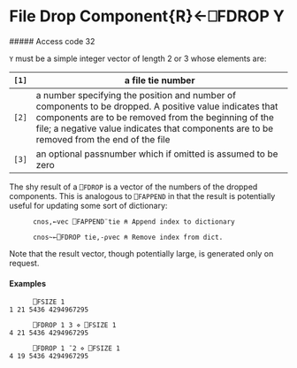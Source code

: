 




<h1 class="heading"><span class="name">File Drop Component</span><span class="command">{R}←⎕FDROP Y</span></h1>
##### Access code 32


`Y` must be a simple integer vector of length 2 or 3 whose elements are:


| `[1]` | a file tie number |
| --- | ---  |
| `[2]` | a number specifying the position and number of components to be dropped.  A positive value indicates that components are to be removed from the beginning of the file; a negative value indicates that components are to be removed from the end of the file |
| `[3]` | an optional passnumber which if omitted is assumed to be zero |



The shy result of a `⎕FDROP` is a vector of the numbers of the dropped components. This is analogous to `⎕FAPPEND` in that the result is potentially useful for updating some sort of dictionary:
```apl
      cnos,←vec ⎕FAPPEND¨tie ⍝ Append index to dictionary
      
      cnos~←⎕FDROP tie,-⍴vec ⍝ Remove index from dict.
```


Note that the result vector, though potentially large, is generated only on request.

#### Examples
```apl
      ⎕FSIZE 1
1 21 5436 4294967295
 
      ⎕FDROP 1 3 ⋄ ⎕FSIZE 1
4 21 5436 4294967295
 
      ⎕FDROP 1 ¯2 ⋄ ⎕FSIZE 1
4 19 5436 4294967295
 
```


